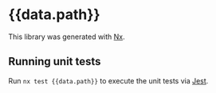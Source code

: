 # {{data.path}}

This library was generated with [Nx](https://nx.dev).

## Running unit tests

Run `nx test {{data.path}}` to execute the unit tests via [Jest](https://jestjs.io).
